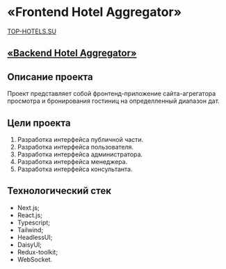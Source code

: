 # «Frontend Hotel Aggregator»

[TOP-HOTELS.SU](http://top-hotels.su)

## [«Backend Hotel Aggregator»](https://github.com/Pelmenya/hotel-booking-aggregator)

## Описание проекта

Проект представляет собой фронтенд-приложение сайта-агрегатора просмотра и бронирования гостиниц на определленный диапазон дат.
## Цели проекта

1. Разработка интерфейса публичной части.
2. Разработка интерфейса пользователя.
3. Разработка интерфейса администратора.
4. Разработка интерфейса менеджера.
4. Разработка интерфейса консультанта.

## Технологический стек

- Next.js;
- React.js;
- Typescript;
- Tailwind;
- HeadlessUI;
- DaisyUI;
- Redux-toolkit;
- WebSocket.
